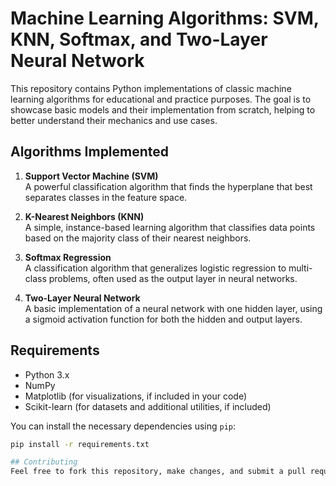 # Machine Learning Algorithms: SVM, KNN, Softmax, and Two-Layer Neural Network

This repository contains Python implementations of classic machine learning algorithms for educational and practice purposes. The goal is to showcase basic models and their implementation from scratch, helping to better understand their mechanics and use cases.

## Algorithms Implemented

1. **Support Vector Machine (SVM)**  
   A powerful classification algorithm that finds the hyperplane that best separates classes in the feature space.

2. **K-Nearest Neighbors (KNN)**  
   A simple, instance-based learning algorithm that classifies data points based on the majority class of their nearest neighbors.

3. **Softmax Regression**  
   A classification algorithm that generalizes logistic regression to multi-class problems, often used as the output layer in neural networks.

4. **Two-Layer Neural Network**  
   A basic implementation of a neural network with one hidden layer, using a sigmoid activation function for both the hidden and output layers.

## Requirements

- Python 3.x
- NumPy
- Matplotlib (for visualizations, if included in your code)
- Scikit-learn (for datasets and additional utilities, if included)

You can install the necessary dependencies using `pip`:

```bash
pip install -r requirements.txt

## Contributing
Feel free to fork this repository, make changes, and submit a pull request. Contributions, suggestions, and improvements are welcome!
